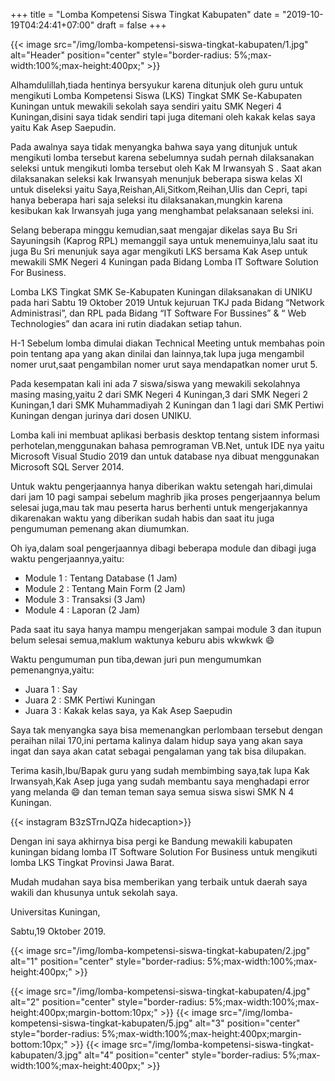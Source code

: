 +++
title = "Lomba Kompetensi Siswa Tingkat Kabupaten"
date = "2019-10-19T04:24:41+07:00"
draft = false
+++

{{< image src="/img/lomba-kompetensi-siswa-tingkat-kabupaten/1.jpg" alt="Header" position="center" style="border-radius: 5%;max-width:100%;max-height:400px;" >}}

Alhamdulillah,tiada hentinya bersyukur karena ditunjuk oleh guru untuk mengikuti Lomba Kompetensi Siswa (LKS) Tingkat SMK Se-Kabupaten Kuningan untuk mewakili sekolah saya sendiri yaitu SMK Negeri 4 Kuningan,disini saya tidak sendiri tapi juga ditemani oleh kakak kelas saya yaitu Kak Asep Saepudin.

Pada awalnya saya tidak menyangka bahwa saya yang ditunjuk untuk mengikuti lomba tersebut karena sebelumnya sudah pernah dilaksanakan seleksi untuk mengikuti lomba tersebut oleh Kak M Irwansyah S . Saat akan dilaksanakan seleksi kak Irwansyah menunjuk beberapa siswa kelas XI untuk diseleksi yaitu Saya,Reishan,Ali,Sitkom,Reihan,Ulis dan Cepri, tapi hanya beberapa hari saja seleksi itu dilaksanakan,mungkin karena kesibukan kak Irwansyah juga yang menghambat pelaksanaan seleksi ini.

Selang beberapa minggu kemudian,saat mengajar dikelas saya Bu Sri Sayuningsih (Kaprog RPL) memanggil saya untuk menemuinya,lalu saat itu juga Bu Sri menunjuk saya agar mengikuti LKS bersama Kak Asep untuk mewakili SMK Negeri 4 Kuningan pada Bidang Lomba IT Software Solution For Business.

Lomba LKS Tingkat SMK Se-Kabupaten Kuningan dilaksanakan di UNIKU pada hari Sabtu 19 Oktober 2019 Untuk kejuruan TKJ pada Bidang “Network Administrasi”, dan RPL pada Bidang “IT Software For Bussines” & “ Web Technologies” dan acara ini rutin diadakan setiap tahun.

H-1 Sebelum lomba dimulai diakan Technical Meeting untuk membahas poin poin tentang apa yang akan dinilai dan lainnya,tak lupa juga mengambil nomer urut,saat pengambilan nomer urut saya mendapatkan nomer urut 5.

Pada kesempatan kali ini ada 7 siswa/siswa yang mewakili sekolahnya masing masing,yaitu 2 dari SMK Negeri 4 Kuningan,3 dari SMK Negeri 2 Kuningan,1 dari SMK Muhammadiyah 2 Kuningan dan 1 lagi dari SMK Pertiwi Kuningan dengan jurinya dari dosen UNIKU.

Lomba kali ini membuat aplikasi berbasis desktop tentang sistem informasi perhotelan,menggunakan bahasa pemrograman VB.Net, untuk IDE nya yaitu Microsoft Visual Studio 2019 dan untuk database nya dibuat menggunakan Microsoft SQL Server 2014.

Untuk waktu pengerjaannya hanya diberikan waktu setengah hari,dimulai dari jam 10 pagi sampai sebelum maghrib jika proses pengerjaannya belum selesai juga,mau tak mau peserta harus berhenti untuk mengerjakannya dikarenakan waktu yang diberikan sudah habis dan saat itu juga pengumuman pemenang akan diumumkan.

Oh iya,dalam soal pengerjaannya dibagi beberapa module dan dibagi juga waktu pengerjaannya,yaitu:
- Module 1 : Tentang Database (1 Jam)
- Module 2 : Tentang Main Form (2 Jam)
- Module 3 : Transaksi (3 Jam)
- Module 4 : Laporan (2 Jam)

Pada saat itu saya hanya mampu mengerjakan sampai module 3 dan itupun belum selesai semua,maklum waktunya keburu abis wkwkwk :smile:

Waktu pengumuman pun tiba,dewan juri pun mengumumkan pemenangnya,yaitu:
- Juara 1 : Say
- Juara 2 : SMK Pertiwi Kuningan
- Juara 3 : Kakak kelas saya, ya Kak Asep Saepudin

Saya tak menyangka saya bisa memenangkan perlombaan tersebut dengan peraihan nilai 170,ini pertama kalinya dalam hidup saya yang akan saya ingat dan saya akan catat sebagai pengalaman yang tak bisa dilupakan.

Terima kasih,Ibu/Bapak guru yang sudah membimbing saya,tak lupa Kak Irwansyah,Kak Asep juga yang sudah membantu saya menghadapi error yang melanda :smile:  dan teman teman saya semua siswa siswi SMK N 4 Kuningan.

{{< instagram B3zSTrnJQZa hidecaption>}}

Dengan ini saya akhirnya bisa pergi ke Bandung mewakili kabupaten kuningan bidang lomba IT Software Solution For Business untuk mengikuti lomba LKS Tingkat Provinsi Jawa Barat.

Mudah mudahan saya bisa memberikan yang terbaik untuk daerah saya wakili dan khusunya untuk sekolah saya.

Universitas Kuningan,

Sabtu,19 Oktober 2019.

{{< image src="/img/lomba-kompetensi-siswa-tingkat-kabupaten/2.jpg" alt="1" position="center" style="border-radius: 5%;max-width:100%;max-height:400px;" >}}

{{< image src="/img/lomba-kompetensi-siswa-tingkat-kabupaten/4.jpg" alt="2" position="center" style="border-radius: 5%;max-width:100%;max-height:400px;margin-bottom:10px;" >}}
{{< image src="/img/lomba-kompetensi-siswa-tingkat-kabupaten/5.jpg" alt="3" position="center" style="border-radius: 5%;max-width:100%;max-height:400px;margin-bottom:10px;" >}}
{{< image src="/img/lomba-kompetensi-siswa-tingkat-kabupaten/3.jpg" alt="4" position="center" style="border-radius: 5%;max-width:100%;max-height:400px;" >}}

